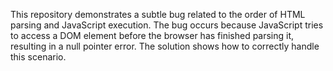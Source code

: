 This repository demonstrates a subtle bug related to the order of HTML parsing and JavaScript execution. The bug occurs because JavaScript tries to access a DOM element before the browser has finished parsing it, resulting in a null pointer error. The solution shows how to correctly handle this scenario.